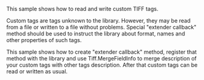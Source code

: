 This sample shows how to read and write custom TIFF tags.Custom tags are tags unknown to the library. However, they may be read from a file or written to a file without problems. Special "extender callback" method should be used to instruct the library about format, names and other properties of such tags.This sample shows how to create "extender callback" method, register that method with the library and use Tiff.MergeFieldInfo to merge description of your custom tags with other tags description. After that custom tags can be read or written as usual.